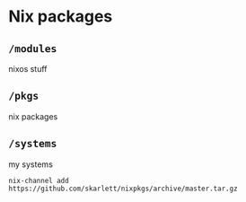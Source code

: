# Nix packages

## `/modules`
nixos stuff

## `/pkgs`
nix packages

## `/systems`
my systems

``` nix-channel add https://github.com/skarlett/nixpkgs/archive/master.tar.gz ```
